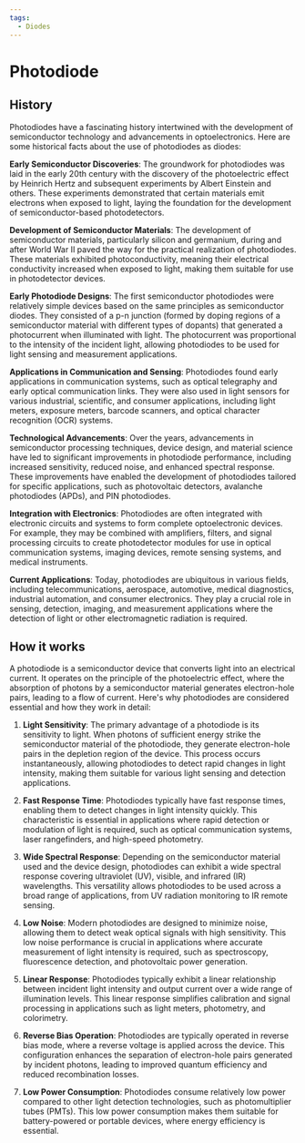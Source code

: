 ```yaml
---
tags:
  - Diodes
---
```


<head>
    <meta name="google-adsense-account" content="ca-pub-9364684337389377">
    <meta charset="UTF-8">
    <meta name="viewport" content="width=device-width, initial-scale=1.0">
    <meta name="description" content="Welcome to ac-electricity! Here you will learn more about electricity, the different components used to make an electrical circuit as well as their features and use cases.">
    <meta name="keywords" content="alexis carbillet, carbillet, electricity, capacitors, conductors, diodes, electronic, energy source, hardware, home appliances, inductors, insulators, resistors, semi-conductors">
    <meta name="author" content="Alexis Carbillet ">
</head>

# Photodiode

## History

Photodiodes have a fascinating history intertwined with the development of semiconductor technology and advancements in optoelectronics. Here are some historical facts about the use of photodiodes as diodes:

**Early Semiconductor Discoveries**: The groundwork for photodiodes was laid in the early 20th century with the discovery of the photoelectric effect by Heinrich Hertz and subsequent experiments by Albert Einstein and others. These experiments demonstrated that certain materials emit electrons when exposed to light, laying the foundation for the development of semiconductor-based photodetectors.

**Development of Semiconductor Materials**: The development of semiconductor materials, particularly silicon and germanium, during and after World War II paved the way for the practical realization of photodiodes. These materials exhibited photoconductivity, meaning their electrical conductivity increased when exposed to light, making them suitable for use in photodetector devices.

**Early Photodiode Designs**: The first semiconductor photodiodes were relatively simple devices based on the same principles as semiconductor diodes. They consisted of a p-n junction (formed by doping regions of a semiconductor material with different types of dopants) that generated a photocurrent when illuminated with light. The photocurrent was proportional to the intensity of the incident light, allowing photodiodes to be used for light sensing and measurement applications.

**Applications in Communication and Sensing**: Photodiodes found early applications in communication systems, such as optical telegraphy and early optical communication links. They were also used in light sensors for various industrial, scientific, and consumer applications, including light meters, exposure meters, barcode scanners, and optical character recognition (OCR) systems.

**Technological Advancements**: Over the years, advancements in semiconductor processing techniques, device design, and material science have led to significant improvements in photodiode performance, including increased sensitivity, reduced noise, and enhanced spectral response. These improvements have enabled the development of photodiodes tailored for specific applications, such as photovoltaic detectors, avalanche photodiodes (APDs), and PIN photodiodes.

**Integration with Electronics**: Photodiodes are often integrated with electronic circuits and systems to form complete optoelectronic devices. For example, they may be combined with amplifiers, filters, and signal processing circuits to create photodetector modules for use in optical communication systems, imaging devices, remote sensing systems, and medical instruments.

**Current Applications**: Today, photodiodes are ubiquitous in various fields, including telecommunications, aerospace, automotive, medical diagnostics, industrial automation, and consumer electronics. They play a crucial role in sensing, detection, imaging, and measurement applications where the detection of light or other electromagnetic radiation is required.


## How it works

A photodiode is a semiconductor device that converts light into an electrical current. It operates on the principle of the photoelectric effect, where the absorption of photons by a semiconductor material generates electron-hole pairs, leading to a flow of current. Here's why photodiodes are considered essential and how they work in detail:

1. **Light Sensitivity**: The primary advantage of a photodiode is its sensitivity to light. When photons of sufficient energy strike the semiconductor material of the photodiode, they generate electron-hole pairs in the depletion region of the device. This process occurs instantaneously, allowing photodiodes to detect rapid changes in light intensity, making them suitable for various light sensing and detection applications.

2. **Fast Response Time**: Photodiodes typically have fast response times, enabling them to detect changes in light intensity quickly. This characteristic is essential in applications where rapid detection or modulation of light is required, such as optical communication systems, laser rangefinders, and high-speed photometry.

3. **Wide Spectral Response**: Depending on the semiconductor material used and the device design, photodiodes can exhibit a wide spectral response covering ultraviolet (UV), visible, and infrared (IR) wavelengths. This versatility allows photodiodes to be used across a broad range of applications, from UV radiation monitoring to IR remote sensing.

4. **Low Noise**: Modern photodiodes are designed to minimize noise, allowing them to detect weak optical signals with high sensitivity. This low noise performance is crucial in applications where accurate measurement of light intensity is required, such as spectroscopy, fluorescence detection, and photovoltaic power generation.

5. **Linear Response**: Photodiodes typically exhibit a linear relationship between incident light intensity and output current over a wide range of illumination levels. This linear response simplifies calibration and signal processing in applications such as light meters, photometry, and colorimetry.

6. **Reverse Bias Operation**: Photodiodes are typically operated in reverse bias mode, where a reverse voltage is applied across the device. This configuration enhances the separation of electron-hole pairs generated by incident photons, leading to improved quantum efficiency and reduced recombination losses.

7. **Low Power Consumption**: Photodiodes consume relatively low power compared to other light detection technologies, such as photomultiplier tubes (PMTs). This low power consumption makes them suitable for battery-powered or portable devices, where energy efficiency is essential.
